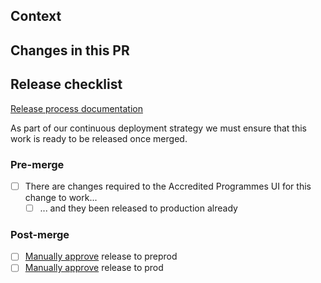 ## Context

<!-- Is there a Trello ticket you can link to? -->
<!-- Do you need to add any environment variables? -->
<!-- Is an ADR required? An ADR should be added if this PR introduces a change to the architecture. -->

## Changes in this PR

## Release checklist

[Release process documentation](../doc/how-to/perform-a-release.md)

As part of our continuous deployment strategy we must ensure that this work is
ready to be released once merged.

### Pre-merge

- [ ] There are changes required to the Accredited Programmes UI for this change to work...
  - [ ] ... and they been released to production already

### Post-merge

- [ ] [Manually approve](../doc/how-to/perform-a-release.md#releasing-to-the-preprod-environment)
  release to preprod
- [ ] [Manually approve](../doc/how-to/perform-a-release.md#releasing-to-the-production-environment)
  release to prod

<!-- Should a release fail at any step, you as the author should now lead the work to
fix it as soon as possible. You can monitor deployment failures in CircleCI
itself and application errors are found in
[Sentry](https://ministryofjustice.sentry.io/projects/hmpps-accredited-programmes-api/?project=4505330122686464&referrer=sidebar&statsPeriod=24h). -->
